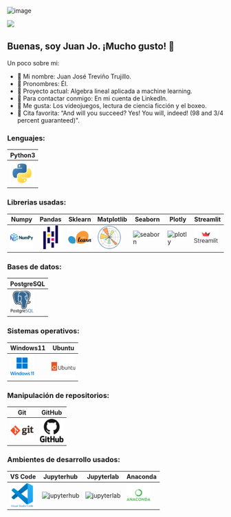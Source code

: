 <!--
**IamAirmanPhoenix/IamAirmanPhoenix** is a ✨ _special_ ✨ repository because its `README.md` (this file) appears on your GitHub profile.

Here are some ideas to get you started:

- 🔭 I’m currently working on ...
- 🌱 I’m currently learning ...
- 👯 I’m looking to collaborate on ...
- 🤔 I’m looking for help with ...
- 💬 Ask me about ...
- 📫 How to reach me: ...
- 😄 Pronouns: ...
- ⚡ Fun fact: ...
-->
![image](https://github.com/IamAirmanPhoenix/IamAirmanPhoenix/assets/164080503/49845672-b0fe-4c10-b9cc-96e022dc2020)

[![](https://img.shields.io/badge/LinkedIn-0077B5?style=for-the-badge&logo=linkedin&logoColor=white)](https://www.linkedin.com/in/juan-trevi%C3%B1o-215173217/)

## Buenas, soy Juan Jo. ¡Mucho gusto! 👋

Un poco sobre mi:
 * 🙋 Mi nombre: Juan José Treviño Trujillo.
 * 👦 Pronombres: Él.
 * 🏫 Proyecto actual: Algebra lineal aplicada a machine learning.
 * 📱 Para contactar conmigo: En mi cuenta de LinkedIn.
 * 💖 Me gusta: Los videojuegos, lectura de ciencia ficción y el boxeo.
 * 🌟 Cita favorita: “And will you succeed? Yes! You will, indeed! (98 and 3/4 percent guaranteed)".

### Lenguajes:
| Python3 |
|----------|
|  <img src="https://github.com/devicons/devicon/blob/master/icons/python/python-original.svg" title="Python"  alt="Python" width="55" height="55"/> |

### Librerias usadas:
| Numpy | Pandas | Sklearn | Matplotlib | Seaborn | Plotly | Streamlit |
|----------|----------|----------|-----|-----|-----|---------|
|  <img src="https://github.com/devicons/devicon/blob/master/icons/numpy/numpy-original-wordmark.svg" title="Numpy" alt="Numpy" width="55" height="55"/> |  <img src="https://github.com/devicons/devicon/blob/master/icons/pandas/pandas-original.svg" title="Pandas" alt="Pandas" width="55" height="55"/> |  <img src="https://github.com/devicons/devicon/blob/master/icons/scikitlearn/scikitlearn-original.svg" title="sklearn" alt="sklearn" width="55" height="55"/> |  <img src="https://github.com/devicons/devicon/blob/master/icons/matplotlib/matplotlib-original.svg" title="mpl" alt="mpl" width="55" height="55"/>|  <img src="https://seeklogo.com/images/S/seaborn-logo-244EB2DEC5-seeklogo.com.png" title="seaborn" alt="seaborn" width="55" height="55"/> | <img src="https://upload.wikimedia.org/wikipedia/commons/8/8a/Plotly-logo.png" title="plotly" alt="plotly" width="55" height="55"/> | <img src="https://github.com/devicons/devicon/blob/master/icons/streamlit/streamlit-original-wordmark.svg" title="streamlit" alt="streamlit" width="55" height="55"/>

### Bases de datos:
| PostgreSQL |
|----------|
|  <img src="https://github.com/devicons/devicon/blob/master/icons/postgresql/postgresql-original-wordmark.svg" title="postgresql" alt="postgresql" width="55" height="55"/> |

### Sistemas operativos:
| Windows11 | Ubuntu |
|-------|------|
|  <img src="https://github.com/devicons/devicon/blob/master/icons/windows11/windows11-original-wordmark.svg" title="windows" alt="windows" width="55" height="55"/> |  <img src="https://github.com/devicons/devicon/blob/master/icons/ubuntu/ubuntu-original-wordmark.svg" title="ubuntu" alt="ubuntu" width="55" height="55"/> |

### Manipulación de repositorios:
| Git | GitHub |
|---|------|
|  <img src="https://github.com/devicons/devicon/blob/master/icons/git/git-original-wordmark.svg" title="git" alt="git" width="55" height="55"/> |  <img src="https://github.com/devicons/devicon/blob/master/icons/github/github-original-wordmark.svg" title="github" alt="github" width="55" height="55"/> |

### Ambientes de desarrollo usados:
| VS Code | Jupyterhub | Jupyterlab | Anaconda |
|-------|----------|----------|-----|
|  <img src="https://github.com/devicons/devicon/blob/master/icons/vscode/vscode-original-wordmark.svg" title="vscode" alt="vscode" width="55" height="55"/> |  <img src="https://imgs.search.brave.com/LtHWhtvOFx1kdvO0QPgOjYmYLT5cLKS-drx8-FQZjeM/rs:fit:860:0:0:0/g:ce/aHR0cHM6Ly91cGxv/YWQud2lraW1lZGlh/Lm9yZy93aWtpcGVk/aWEvY29tbW9ucy8z/LzM4L0p1cHl0ZXJf/bG9nby5zdmc" title="jupyterhub" alt="jupyterhub" width="55" height="55"/> |  <img src="https://imgs.search.brave.com/LtHWhtvOFx1kdvO0QPgOjYmYLT5cLKS-drx8-FQZjeM/rs:fit:860:0:0:0/g:ce/aHR0cHM6Ly91cGxv/YWQud2lraW1lZGlh/Lm9yZy93aWtpcGVk/aWEvY29tbW9ucy8z/LzM4L0p1cHl0ZXJf/bG9nby5zdmc" title="jupyterlab" alt="jupyterlab" width="55" height="55"/> |  <img src="https://github.com/devicons/devicon/blob/master/icons/anaconda/anaconda-original-wordmark.svg" title="anaconda" alt="anaconda" width="55" height="55"/> |
